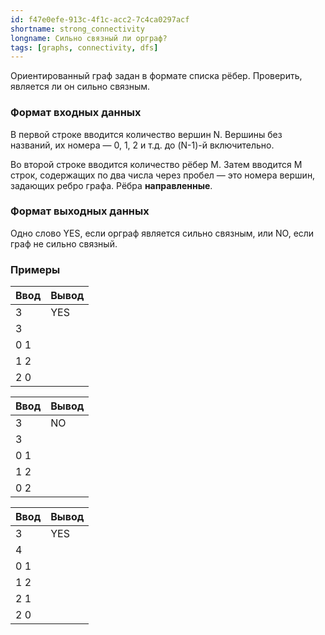 ```yaml
---
id: f47e0efe-913c-4f1c-acc2-7c4ca0297acf
shortname: strong_connectivity
longname: Сильно связный ли орграф?
tags: [graphs, connectivity, dfs]
---
```


Ориентированный граф задан в формате списка рёбер. Проверить, является ли он сильно связным.

### Формат входных данных

В первой строке вводится количество вершин N. Вершины без названий, их номера — 0, 1, 2 и т.д. до (N-1)-й включительно.

Во второй строке вводится количество рёбер M. Затем вводится M строк, содержащих по два числа через пробел — это номера вершин, задающих ребро графа. Рёбра **направленные**.

### Формат выходных данных

Одно слово YES, если орграф является сильно связным, или NO, если граф не сильно связный.

### Примеры

| Ввод | Вывод |
|------|-------|
| 3    | YES   |
| 3    |       |
| 0 1  |       |
| 1 2  |       |
| 2 0  |       |


| Ввод | Вывод |
|------|-------|
| 3    | NO    |
| 3    |       |
| 0 1  |       |
| 1 2  |       |
| 0 2  |       |


| Ввод | Вывод |
|------|-------|
| 3    | YES   |
| 4    |       |
| 0 1  |       |
| 1 2  |       |
| 2 1  |       |
| 2 0  |       |